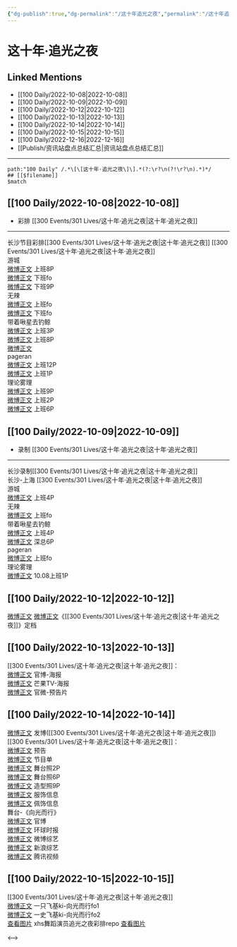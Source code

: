 ```yaml
---
{"dg-publish":true,"dg-permalink":"/这十年追光之夜","permalink":"/这十年追光之夜/","title":"这十年·追光之夜","tags":[null],"created":"2022-11-13T02:17:09.000+08:00","updated":"2023-04-10T16:32:28.446+08:00"}
---
```


# 这十年·追光之夜

## Linked Mentions
- [[100 Daily/2022-10-08\|2022-10-08]]
- [[100 Daily/2022-10-09\|2022-10-09]]
- [[100 Daily/2022-10-12\|2022-10-12]]
- [[100 Daily/2022-10-13\|2022-10-13]]
- [[100 Daily/2022-10-14\|2022-10-14]]
- [[100 Daily/2022-10-15\|2022-10-15]]
- [[100 Daily/2022-12-16\|2022-12-16]]
- [[Publish/资讯站盘点总结汇总\|资讯站盘点总结汇总]]


---

```expander
path:"100 Daily" /.*\[\[这十年·追光之夜\]\].*(?:\r?\n(?!\r?\n).*)*/
## [[$filename]]
$match
```
## [[100 Daily/2022-10-08\|2022-10-08]]
  - 彩排 [[300 Events/301 Lives/这十年·追光之夜\|这十年·追光之夜]]
---
长沙节目彩排[[300 Events/301 Lives/这十年·追光之夜\|这十年·追光之夜]]
[[300 Events/301 Lives/这十年·追光之夜\|这十年·追光之夜]]  
游城  
[微博正文](http://weibo.com/1801743981/M9me9g6LQ) 上班8P  
[微博正文](http://weibo.com/1801743981/M9n5Wvl8F) 下班fo  
[微博正文](https://weibo.com/1801743981/M9n7LkMjU) 下班9P  
无辣  
[微博正文](http://weibo.com/7495641082/M9mg1r2s9) 上班fo  
[微博正文](https://weibo.com/7495641082/M9n8P0cbf) 下班fo  
带着啾星去钓鲸  
[微博正文](http://weibo.com/3246571812/M9mcWupJl) 上班3P  
[微博正文](http://weibo.com/3246571812/M9mn8jyoA) 上班8P  
[微博正文](http://weibo.com/3246571812/M9mK10ePe)  
pageran  
[微博正文](http://weibo.com/7633014126/M9mozbLfS) 上班12P  
[微博正文](https://weibo.com/7633014126/M9olZcpzv) 上班1P  
理论雾理  
[微博正文](http://weibo.com/7458115630/M9mzo04Ob) 上班9P  
[微博正文](https://weibo.com/7458115630/M9mOWeJGl) 上班2P  
[微博正文](https://weibo.com/7458115630/M9ncuuB9m) 上班6P
## [[100 Daily/2022-10-09\|2022-10-09]]
  - 录制 [[300 Events/301 Lives/这十年·追光之夜\|这十年·追光之夜]]
---
长沙录制[[300 Events/301 Lives/这十年·追光之夜\|这十年·追光之夜]]  
长沙-上海
[[300 Events/301 Lives/这十年·追光之夜\|这十年·追光之夜]]  
游城  
[微博正文](http://weibo.com/1801743981/M9vaDpjyy) 上班4P  
无辣  
[微博正文](http://weibo.com/7495641082/M9vmAb7zQ) 上班fo  
带着啾星去钓鲸  
[微博正文](http://weibo.com/3246571812/M9veXsbiY) 上班4P  
[微博正文](https://weibo.com/3246571812/M9whqw5Pw) 深总6P  
pageran  
[微博正文](https://weibo.com/7633014126/M9xAw6OnZ) 上班fo  
理论雾理  
[微博正文](http://weibo.com/7458115630/M9v69jECe) 10.08上班1P

## [[100 Daily/2022-10-12\|2022-10-12]]
[微博正文](http://weibo.com/2539323341/M9Wv7rT4t) [微博正文](http://weibo.com/1638629382/M9XwyweP4)《[[300 Events/301 Lives/这十年·追光之夜\|这十年·追光之夜]]》定档
## [[100 Daily/2022-10-13\|2022-10-13]]
[[300 Events/301 Lives/这十年·追光之夜\|这十年·追光之夜]]：  
[微博正文](http://weibo.com/2539323341/Ma6lyDtfu) 官博-海报  
[微博正文](http://weibo.com/1663088660/Ma9uo5Zx4) 芒果TV-海报  
[微博正文](http://weibo.com/2539323341/Ma9LG9N0M) 官微-预告片
## [[100 Daily/2022-10-14\|2022-10-14]]
[微博正文](http://weibo.com/1736988591/MajIJw5xY) 发博([[300 Events/301 Lives/这十年·追光之夜\|这十年·追光之夜]])
[[300 Events/301 Lives/这十年·追光之夜\|这十年·追光之夜]]：  
[微博正文](http://weibo.com/2539323341/Mahb7yvLH) 预告  
[微博正文](http://weibo.com/2539323341/MaifXfLDB) 节目单  
[微博正文](http://weibo.com/2539323341/MajYH7l5x) 舞台照2P  
[微博正文](https://weibo.com/7478855230/MajJjA9uk) 舞台照6P  
[微博正文](http://weibo.com/7478855230/Maj6dDK22) 造型照9P  
[微博正文](http://weibo.com/7710473200/Maj80cZMS) 服饰信息  
[微博正文](http://weibo.com/5538325101/MajtM1yy0) 佩饰信息  
舞台-《向光而行》  
[微博正文](http://weibo.com/2539323341/MajF1lXLS) 官博  
[微博正文](http://weibo.com/7442413095/Majb8fJZQ) 环球时报  
[微博正文](http://weibo.com/2110705772/MajuTac03) 微博综艺  
[微博正文](https://weibo.com/1878335471/MajHBt5O2) 新浪综艺  
[微博正文](https://m.weibo.cn/2591595652/4824594031316266) 腾讯视频
## [[100 Daily/2022-10-15\|2022-10-15]]
[[300 Events/301 Lives/这十年·追光之夜\|这十年·追光之夜]]  
[微博正文](https://m.weibo.cn/5681649467/4824837594286798) 一只飞基ki-向光而行fo1  
[微博正文](https://m.weibo.cn/5681649467/4824899577186039) 一史飞基ki-向光而行fo2  
[查看图片](https://wx2.sinaimg.cn/large/0088n2Pggy1h76dlt47ohj30hs169gqt.jpg) xhs舞蹈演员追光之夜彩排repo [查看图片](https://wx2.sinaimg.cn/large/0088n2Pggy1h76dloy93uj30k00zkn13.jpg)

<-->
